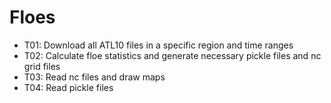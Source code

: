 # Floes

- T01: Download all ATL10 files in a specific region and time ranges
- T02: Calculate floe statistics and generate necessary pickle files and nc grid files
- T03: Read nc files and draw maps
- T04: Read pickle files
